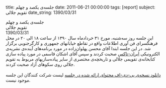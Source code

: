 title: جلسه‌ی یکصد و چهلم
date: 2011-06-21 00:00:00
tags: [report]
subject: تقویم جلالی
date_string: 1390/03/31


<div class="title">
	جلسه‌ی یکصد و چهلم
</div>

<div class="subject">
تقویم جلالی
</div>

<div class="date">
1390/03/31
</div>

<div class="body">
این جلسه روز سه‌شنبه، مورخ ۳۱ خردادماه سال ۱۳۹۰ از ساعت ۱۸ الی ۲۰ در محل فرهنگسرای فن آوری اطلاعات واقع در تقاطع خیابانهای جمهوری و کارگرجنوبی برگزار شد.
در این جلسه ابتدا آقای محسن پهلوان‌زاده در مورد برنامه‌های آینده‌ی نشریه‌ی الکترونیکی <a href="http;//irantux.org">ایران-تاکس</a> صحبت کردند و سپس
 آقای اشکان قاسمی در مورد پیاده سازی کتابخانه‌ی تقویمی جلالی و تاریخچه‌ی مختصری از سایر پیاده‌سازیهای مربوط به تقویم جلالی روی سکوهای آزاد صحبت کردند.
</div>

<br />
<a href="/presentations/90_03_31_jcal.pdf" class="attachment">دانلود نسخه‌ی پی-دی-اف محتوای ارائه شده در جلسه</a>
<span class="notice">لیست شرکت کنندگان این جلسه موجود نیست.</span>

<br />
<br />
